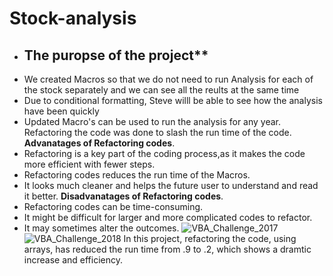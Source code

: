 # Stock-analysis
*  ## The puropse of the project**
*  We created Macros so that we do not need to run Analysis for each of the stock separately and we can see all the reults at the same time
*  Due to conditional formatting, Steve willl be able to see how the analysis have been quickly
* Updated Macro's can be used to run the analysis for any year.
Refactoring the code was done to slash the run time of the code.
**Advanatages of Refactoring codes**.
* Refactoring is a key part of the coding process,as it makes the code more efficient with fewer steps.
* Refactoring codes reduces the run time of the Macros.
* It looks much cleaner and helps the future user to understand and read it better.
**Disadvanatages of Refactoring codes**.
* Refactoring codes can be time-consuming.
* It might be difficult for larger and more complicated codes to refactor.
* It may sometimes alter the outcomes.
![VBA_Challenge_2017](https://user-images.githubusercontent.com/84139825/169110389-d1e40ce1-12e8-4ff6-bb5a-e994bcf43fd9.png)
![VBA_Challenge_2018](https://user-images.githubusercontent.com/84139825/169110490-29b46d24-5732-47db-acf1-074319c3038e.png)
In this project, refactoring the code, using arrays, has reduced the run time from .9 to .2, which shows a dramtic increase and efficiency. 
